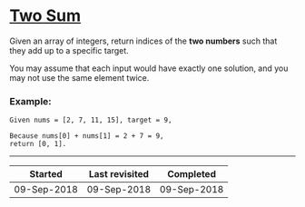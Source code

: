 # [Two Sum](https://leetcode.com/problems/two-sum/description/)

Given an array of integers, return indices of the **two numbers** such that they add up to a specific target.

You may assume that each input would have exactly one solution, and you may not use the same element twice.

### Example:

```
Given nums = [2, 7, 11, 15], target = 9,

Because nums[0] + nums[1] = 2 + 7 = 9,
return [0, 1].
```

---

| Started     | Last revisited | Completed   |
| ----------- | -------------- | ----------- |
| 09-Sep-2018 | 09-Sep-2018    | 09-Sep-2018 |
